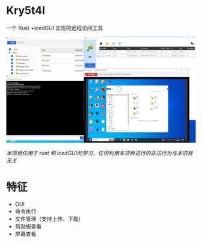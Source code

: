 # Kry5t4l



一个 Rust +icedGUI 实现的远程访问工具



![image]( https://github.com/yut1an/kry5t4l/blob/main/image/view.png)

_本项目仅用于 rust 和 icedGUI的学习，任何利用本项目进行的非法行为与本项目无关_

# 特征

* GUI
* 命令执行
* 文件管理（支持上传、下载）
* 剪贴板查看
* 屏幕查看
